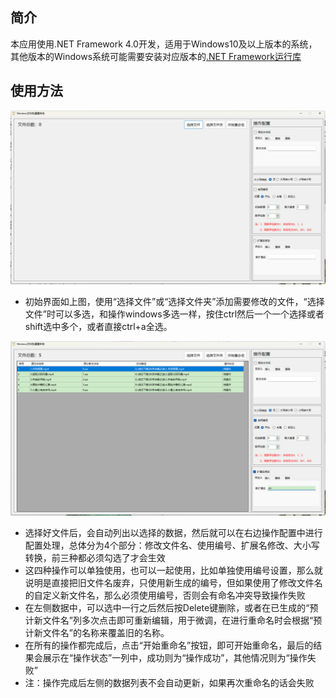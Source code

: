## 简介

本应用使用.NET Framework 4.0开发，适用于Windows10及以上版本的系统，其他版本的Windows系统可能需要安装对应版本的[.NET Framework运行库](https://dotnet.microsoft.com/download/dotnet-framework)



## 使用方法

![](ScreenShot\1.png)

* 初始界面如上图，使用“选择文件”或“选择文件夹”添加需要修改的文件，“选择文件”时可以多选，和操作windows多选一样，按住ctrl然后一个一个选择或者shift选中多个，或者直接ctrl+a全选。



![](ScreenShot\2.png)

* 选择好文件后，会自动列出以选择的数据，然后就可以在右边操作配置中进行配置处理，总体分为4个部分：修改文件名、使用编号、扩展名修改、大小写转换，前三种都必须勾选了才会生效
* 这四种操作可以单独使用，也可以一起使用，比如单独使用编号设置，那么就说明是直接把旧文件名废弃，只使用新生成的编号，但如果使用了修改文件名的自定义新文件名，那么必须使用编号，否则会有命名冲突导致操作失败
* 在左侧数据中，可以选中一行之后然后按Delete键删除，或者在已生成的“预计新文件名”列多次点击即可重新编辑，用于微调，在进行重命名时会根据“预计新文件名”的名称来覆盖旧的名称。
* 在所有的操作都完成后，点击“开始重命名”按钮，即可开始重命名，最后的结果会展示在“操作状态”一列中，成功则为“操作成功”，其他情况则为“操作失败”
* 注：操作完成后左侧的数据列表不会自动更新，如果再次重命名的话会失败

